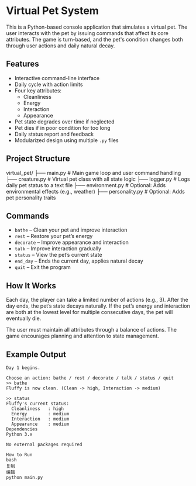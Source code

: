 # Virtual Pet System

This is a Python-based console application that simulates a virtual pet. The user interacts with the pet by issuing commands that affect its core attributes. The game is turn-based, and the pet's condition changes both through user actions and daily natural decay.

## Features

- Interactive command-line interface
- Daily cycle with action limits
- Four key attributes:
  - Cleanliness
  - Energy
  - Interaction
  - Appearance
- Pet state degrades over time if neglected
- Pet dies if in poor condition for too long
- Daily status report and feedback
- Modularized design using multiple `.py` files

## Project Structure

virtual_pet/
├── main.py # Main game loop and user command handling
├── creature.py # Virtual pet class with all state logic
├── logger.py # Logs daily pet status to a text file
├── environment.py # Optional: Adds environmental effects (e.g., weather)
├── personality.py # Optional: Adds pet personality traits



## Commands

- `bathe` – Clean your pet and improve interaction
- `rest` – Restore your pet’s energy
- `decorate` – Improve appearance and interaction
- `talk` – Improve interaction gradually
- `status` – View the pet’s current state
- `end_day` – Ends the current day, applies natural decay
- `quit` – Exit the program

## How It Works

Each day, the player can take a limited number of actions (e.g., 3). After the day ends, the pet’s state decays naturally. If the pet’s energy and interaction are both at the lowest level for multiple consecutive days, the pet will eventually die.

The user must maintain all attributes through a balance of actions. The game encourages planning and attention to state management.

## Example Output

```text
Day 1 begins.

Choose an action: bathe / rest / decorate / talk / status / quit
>> bathe
Fluffy is now clean. (Clean -> high, Interaction -> medium)

>> status
Fluffy's current status:
  Cleanliness   : high
  Energy        : medium
  Interaction   : medium
  Appearance    : medium
Dependencies
Python 3.x

No external packages required

How to Run
bash
复制
编辑
python main.py
